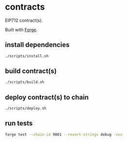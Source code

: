 # contracts

EIP712 contract(s).

Built with [Forge](https://github.com/foundry-rs/foundry/tree/master/forge).

## install dependencies

```sh
./scripts/install.sh
```

## build contract(s)

```sh
./scripts/build.sh
```

## deploy contract(s) to chain

```sh
./scripts/deploy.sh
```

## run tests

```sh
forge test --chain-id 9001 --revert-strings debug -vvv
```
